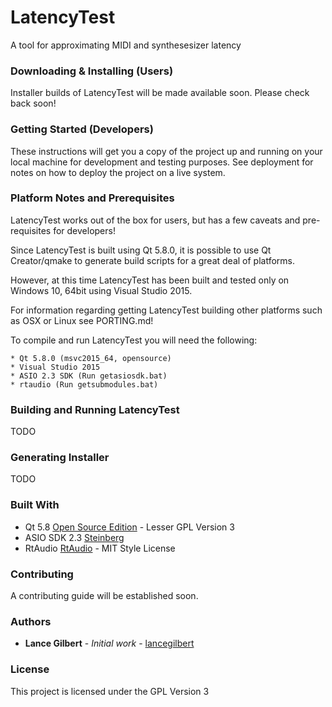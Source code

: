 # LatencyTest

A tool for approximating MIDI and synthesesizer latency

### Downloading & Installing (Users)

Installer builds of LatencyTest will be made available soon. Please check back soon!

### Getting Started (Developers)

These instructions will get you a copy of the project up and running on your local machine for development and testing purposes. See deployment for notes on how to deploy the project on a live system.

### Platform Notes and Prerequisites

LatencyTest works out of the box for users, but has a few caveats and pre-requisites for developers!

Since LatencyTest is built using Qt 5.8.0, it is possible to use Qt Creator/qmake to generate build scripts for a great deal of platforms.

However, at this time LatencyTest has been built and tested only on Windows 10, 64bit using Visual Studio 2015.

For information regarding getting LatencyTest building other platforms such as OSX or Linux see PORTING.md!

To compile and run LatencyTest you will need the following:

```
* Qt 5.8.0 (msvc2015_64, opensource)
* Visual Studio 2015
* ASIO 2.3 SDK (Run getasiosdk.bat)
* rtaudio (Run getsubmodules.bat)
```
### Building and Running LatencyTest

TODO

### Generating Installer

TODO

### Built With

* Qt 5.8 [Open Source Edition](https://www.qt.io/download-open-source/) - Lesser GPL Version 3
* ASIO SDK 2.3 [Steinberg](https://www.steinberg.net/en/company/developers.html)
* RtAudio [RtAudio](https://github.com/thestk/rtaudio) - MIT Style License

### Contributing

A contributing guide will be established soon.

### Authors

* **Lance Gilbert** - *Initial work* - [lancegilbert](https://github.com/lancegilbert)

### License

This project is licensed under the GPL Version 3
